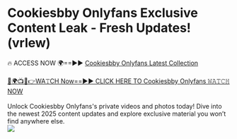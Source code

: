# Cookiesbby Onlyfans Exclusive Content Leak - Fresh Updates! (vrlew)

🔥 ACCESS NOW 🌍==►► <a href="https://tinyurl.com/kvy9nzfs" rel="nofollow">Cookiesbby Onlyfans Latest Collection</a>
<br><br>
[🔴🌍📺📱👉WA𝚃CH Now==►► CLICK HERE TO Cookiesbby Onlyfans 𝚆𝙰𝚃𝙲𝙷 NOW](https://tinyurl.com/kvy9nzfs)
<br><br>
Unlock Cookiesbby Onlyfans's private videos and photos today! Dive into the newest 2025 content updates and explore exclusive material you won’t find anywhere else.
<br>
<a href="https://tinyurl.com/kvy9nzfs" rel="nofollow" data-target="animated-image.originalLink"><img src="https://camo.githubusercontent.com/8a4f000d20f83aca3bf7ec5f350d767afa0574a8a352519fd8cfa583a6f93a33/68747470733a2f2f692e696d6775722e636f6d2f644a486b345a712e676966" data-canonical-src="https://i.imgur.com/dJHk4Zq.gif" style="max-width: 100%; display: inline-block;" data-target="animated-image.originalImage"></a>
<br>
